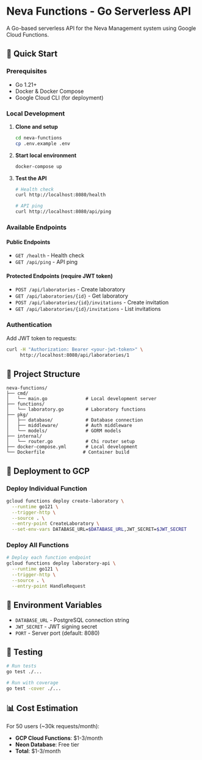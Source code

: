 # Neva Functions - Go Serverless API

A Go-based serverless API for the Neva Management system using Google Cloud Functions.

## 🚀 Quick Start

### Prerequisites
- Go 1.21+
- Docker & Docker Compose
- Google Cloud CLI (for deployment)

### Local Development

1. **Clone and setup**
   ```bash
   cd neva-functions
   cp .env.example .env
   ```

2. **Start local environment**
   ```bash
   docker-compose up
   ```

3. **Test the API**
   ```bash
   # Health check
   curl http://localhost:8080/health
   
   # API ping
   curl http://localhost:8080/api/ping
   ```

### Available Endpoints

#### Public Endpoints
- `GET /health` - Health check
- `GET /api/ping` - API ping

#### Protected Endpoints (require JWT token)
- `POST /api/laboratories` - Create laboratory
- `GET /api/laboratories/{id}` - Get laboratory
- `POST /api/laboratories/{id}/invitations` - Create invitation
- `GET /api/laboratories/{id}/invitations` - List invitations

### Authentication

Add JWT token to requests:
```bash
curl -H "Authorization: Bearer <your-jwt-token>" \
     http://localhost:8080/api/laboratories/1
```

## 📁 Project Structure

```
neva-functions/
├── cmd/
│   └── main.go              # Local development server
├── functions/
│   └── laboratory.go        # Laboratory functions
├── pkg/
│   ├── database/            # Database connection
│   ├── middleware/          # Auth middleware
│   └── models/              # GORM models
├── internal/
│   └── router.go            # Chi router setup
├── docker-compose.yml       # Local development
└── Dockerfile              # Container build
```

## 🚀 Deployment to GCP

### Deploy Individual Function
```bash
gcloud functions deploy create-laboratory \
  --runtime go121 \
  --trigger-http \
  --source . \
  --entry-point CreateLaboratory \
  --set-env-vars DATABASE_URL=$DATABASE_URL,JWT_SECRET=$JWT_SECRET
```

### Deploy All Functions
```bash
# Deploy each function endpoint
gcloud functions deploy laboratory-api \
  --runtime go121 \
  --trigger-http \
  --source . \
  --entry-point HandleRequest
```

## 🔧 Environment Variables

- `DATABASE_URL` - PostgreSQL connection string
- `JWT_SECRET` - JWT signing secret
- `PORT` - Server port (default: 8080)

## 🧪 Testing

```bash
# Run tests
go test ./...

# Run with coverage
go test -cover ./...
```

## 📊 Cost Estimation

For 50 users (~30k requests/month):
- **GCP Cloud Functions**: $1-3/month
- **Neon Database**: Free tier
- **Total**: $1-3/month